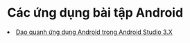<h1>Các ứng dụng bài tập Android</h1>







<li><a href="https://github.com/DuongNhatMinh/AndroidStudio3.X">Dạo quanh ứng dụng Android trong Android Studio 3.X</a></li>
